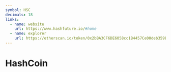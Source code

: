 ```yaml
---
symbol: HSC
decimals: 18
links:
  - name: website
    url: https://www.hashfuture.io/#home
  - name: explorer
    url: https://etherscan.io/token/0x2bBA3CF6DE6058cc1B4457Ce00deb359E2703d7F
---
```


# HashCoin
